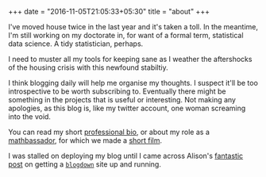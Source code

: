 +++
date = "2016-11-05T21:05:33+05:30"
title = "about"
+++

I've moved house twice in the last year and it's taken a toll. In the meantime, I'm still working on my doctorate in, for want of a formal term, statistical data science. A tidy statistician, perhaps. 

I need to muster all my tools for keeping sane as I weather the aftershocks of the housing crisis with this newfound stabiltiy. 

I think blogging daily will help me organise my thoughts. I suspect it'll be too introspective to be worth subscribing to. Eventually there might be something in the projects that is useful or interesting. Not making any apologies, as this blog is, like my twitter account, one woman screaming into the void. 

You can read my short [professional bio](https://docs.google.com/document/d/11ugjrQilujrHQHra2mukwEu62JBzImugWP67SBETUSE/edit?usp=sharing), or about my role as a [mathbassador](http://choosemaths.org.au/charles-gray/), for which we made a [short film](https://www.youtube.com/watch?v=o0Rqz8Hgacc&feature=youtu.be&ab_channel=AMSITubn).

I was stalled on deploying my blog until I came across Alison's [fantastic post](https://alison.rbind.io/post/up-and-running-with-blogdown/#in-github) on getting a [`blogdown`](https://bookdown.org/yihui/blogdown/) site up and running.  